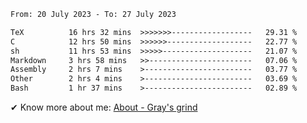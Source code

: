 <!--START_SECTION:waka-->

```txt
From: 20 July 2023 - To: 27 July 2023

TeX          16 hrs 32 mins  >>>>>>>------------------   29.31 %
C            12 hrs 50 mins  >>>>>>-------------------   22.77 %
sh           11 hrs 53 mins  >>>>>--------------------   21.07 %
Markdown     3 hrs 58 mins   >>-----------------------   07.06 %
Assembly     2 hrs 7 mins    >------------------------   03.77 %
Other        2 hrs 4 mins    >------------------------   03.69 %
Bash         1 hr 37 mins    >------------------------   02.89 %
```

<!--END_SECTION:waka-->

<!-- [![grayxu's github stats](https://github-readme-stats.vercel.app/api?username=grayxu&count_private=true&show_icons=true)](https://github.com/grayxu) -->

✔ Know more about me: [About - Gray's grind](https://www.grayxu.cn/)
